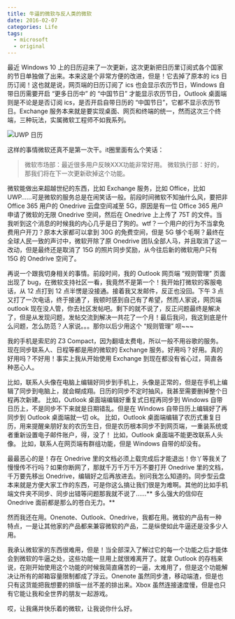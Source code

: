 ```yaml
---
title: 牛逼的微软与反人类的微软
date: 2016-02-07
categories: Life
tags:
  - microsoft
  - original
---
```


最近 Windows 10 上的日历迎来了一次更新，这次更新把日历里订阅式各个国家的节日单独做了出来。本来这是个非常方便的改进，但是！它去掉了原本的 ics 日历订阅！这也就是说，网页端的日历订阅了 ics 也会显示农历节日，Windows 自带日历需要开启 “更多日历中” 的 “中国节日” 才能显示农历节日，Outlook 桌面端则是不论是是否订阅 ics，是否开启自带日历的 “中国节日”，它都不显示农历节日。Exchange 服务本来就是要实现桌面、网页和终端的统一，然而这次三个终端，三种玩法，实属微软工程师不如我系列。

![UWP 日历](http://oi0t0q67c.bkt.clouddn.com/blog_life/SidedMicrosoft.png)

这样的事情微软还真不是第一次干。it圈里面有么个笑话：

>微软市场部：最近很多用户反映XXX功能非常好用。
微软执行部：好的，那我们将在下一次更新砍掉这个功能。

微软能做出来超越世纪的东西，比如 Exchange 服务，比如 Office，比如 UWP……可是微软的服务总是在闹笑话一般。前段时间微软不知抽什么风，要把非 Office 365 用户的 Onedrive 云盘空间减至 5G，原因是有一位 Office 365 用户申请了微软的无限 Onedrive 空间，然后在 Onedrive 上上传了 75T 的文件。当我听到这个消息的时候我的内心几乎是日了狗的。wtf？一个用户的行为不当拿免费用户开刀？原本大家都可以拿到 30G 的免费空间，但是 5G 够个毛啊？最终在全球人民一致的声讨中，微软开除了原 Onedrive 团队全部人马，并且取消了这一改动，但是最终还是取消了 15G 的照片同步奖励，从今往后新的微软用户只有 15G 的 Onedrive 空间了。

再说一个跟我切身相关的事情。前段时间，我的 Outlook 网页端 “规则管理” 页面出现了 bug，在微软支持社区一看，我竟然不是第一个！我开始打微软的客服电话，从 12 点打到 12 点半愣是没接通。接着我又发邮件，反正也没回。下午 3 点又打了一次电话，终于接通了，我顿时感到自己有了希望，然而人家说，网页端 outlook 现在没人管，你去社区发帖吧。剩下的就不说了，反正问题最终是解决了，但是从发现问题，发帖交流到解决一共花了一个月！最后我问，我这到底是什么问题，怎么防范？人家说。。。那你以后少用这个 “规则管理” 呗~~~

我的手机是索尼的 Z3 Compact，因为翻墙太费电，所以一般不用谷歌的服务。现在同步联系人、日程等都是用的微软的 Exchange 服务。好用吗？好用。真的好用吗？不好用！事实上我从开始使用 Exchange 到现在都没有省心过，简直各种恶心人。

比如，联系人头像在电脑上编辑好同步到手机上，头像是正常的，但是在手机上编辑了同步到电脑上，就会糊成翔。日历的同步不定时抽风，我甚至需要删掉整个日程再次新建。
比如，Outlook 桌面端编辑好重复式日程再同步到 Windows 自带日历上，不是同步不下来就是日期错乱。但是在 Windows 自带日历上编辑好了再同步到 Outlook 桌面端就一切 ok。
比如，Outlook 桌面端编辑了农历式重复日历，用来提醒亲朋好友的农历生日，但是农历根本同步不到网页端，一重装系统或者重新设置电子邮件账户，得，没了！
比如，Outlook 桌面端不能更改联系人头像。
比如，联系人在网页端有群组功能，但是 Windows 自带的却没有。

最最恶心的是！存在 Onedrive 里的文档必须上载完成后才能退出！你丫等我关了慢慢传不行吗？如果你断网了，那就千万千万千万不要打开 Onedrive 里的文档，千万要先移出 Onedrive，编辑好之后再放进去。别问我怎么知道的。同步型云盘本来就是方便大家工作的东西，可是你这么搞让我们很是为难啊。其他的比如手机端文件夹不同步、同步出错等问题那我就不说了……** 多么强大的信仰在 Onedrive 面前都是那么的苍白无力。**

然而我还在用。Onenote、Outlook、Onedrive，我都在用。微软的产品有一种特点，一是让其他家的产品都来兼容微软的产品，二是纵使如此牛逼还是没多少人用。

我承认微软家的东西很难用，但是！当全部深入了解过它的每一个功能之后才能体会到微软的牛逼之处，这些功能一旦用上就很难离开了。就拿 Outlook 的存档来说，在刚开始使用这个功能的时候我简直痛苦的一逼，太难用了，但是这个功能解决让所有的邮箱容量限制都成了浮云。Onenote 虽然同步渣，移动端渣，但是也只有这货能把我想要的排版一丝不差的排出来。Xbox 虽然连接速度慢，但是也只有它能让我和全世界的朋友一起游戏。

哎，让我痛并快乐着的微软，让我说你什么好。
